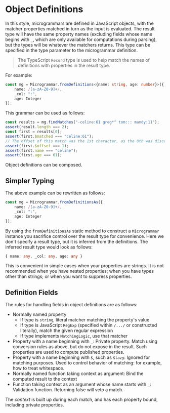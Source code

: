 # Object Definitions
In this style, microgrammars are defined in JavaScript objects, with the matcher properties matched in turn as the input is evaluated. The result type will have the same property names (excluding fields whose name begins with `_`, which are only available for computations during parsing), but the types will be whatever the matchers returns. This type can be specified in the type parameter to the microgrammar definition.

> The TypeScript `Record` type is used to help match the names of definitions with properties in the result type.

For example:

```typescript
const mg = Microgrammar.fromDefinitions<{name: string, age: number}>({
    name: /[a-zA-Z0-9]+/,
    _col: ":",
    age: Integer
});
```

This grammar can be used as follows:

```typescript
const results = mg.findMatches("-celine:61 greg*^ tom::: mandy:11");
assert(result.length === 2);
const first = results[0];
assert(first.$matched === "celine:61");
// The offset of this match was the 1st character, as the 0th was discarded
assert(first.$offset === 1);
assert(first.name === "celine");
assert(first.age === 61);
```
Object definitions can be composed.

## Simpler Typing

The above example can be rewritten as follows:

```typescript
const mg = Microgrammar.fromDefinitionsAs({
    name: /[a-zA-Z0-9]+/,
    _col: ":",
    age: Integer
});
```

By using the `fromDefinitionsAs` static method to construct a `Microgrammar` instance you sacrifice control over the result type for convenience. Here we don't specify a result type, but it is inferred from the definitions. The inferred result type would look as follows:

```typescript
{ name: any, _col: any, age: any }
```
This is convenient in simple cases when your properties are strings. It is not recommended when you have nested properties; when you have types other than strings; or when you want to suppress properties.

## Definition Fields

The rules for handling fields in object definitions are as follows:

- Normally named property
	- If type is `string`, literal matcher matching the property's value
	- If type is JavaScript `RegExp` (specified within `/.../` or constructed literally), match the given regular expression
	- If type implements `MatchingLogic`, use that matcher
- Property with a name beginning with `_`: Private property. Match using conversion rules as above, but do not expose in the result. Such properties are used to compute published properties.
- Property with a name beginning with `$`, such as `$lazy`: Ignored for matching purposes. Used to control behavior of matching: for example, how to treat whitespace.
- Normally named function taking context as argument: Bind the computed result to the context
- Function taking context as an argument whose name starts with `_`: Validation function. Returning false will veto a match.


The *context* is built up during each match, and has each property bound, including private properties. 